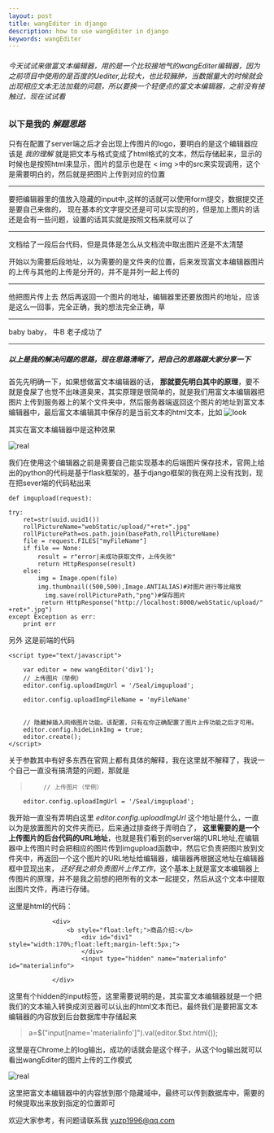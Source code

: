 ```yaml
---
layout: post
title: wangEditer in django
description: how to use wangEditer in django
keywords: wangEditer
---
```


###### 今天试试来做富文本编辑器，用的是一个比较接地气的wangEditer编辑器，因为之前项目中使用的是百度的Uediter,比较大，也比较臃肿，当数据量大的时候就会出现相应文本无法加载的问题，所以要换一个轻便点的富文本编辑器，之前没有接触过，现在试试看

### 以下是我的 *解题思路*

只有在配置了server端之后才会出现上传图片的logo，要明白的是这个编辑器应该是 *我的理解* 就是把文本与格式变成了html格式的文本，然后存储起来，显示的时候也是按照html来显示，图片的显示也是在 < img >中的src来实现调用，这个是需要明白的，然后就是把图片上传到对应的位置
***
要把编辑器里的值放入隐藏的input中,这样的话就可以使用form提交，数据提交还是要自己来做的，
现在基本的文字提交还是可可以实现的的，但是加上图片的话还是会有一些问题，设置的话其实就是按照文档来就可以了

***
文档给了一段后台代码，但是具体是怎么从文档流中取出图片还是不太清楚

开始以为需要后段地址，以为需要的是文件夹的位置，后来发现富文本编辑器图片的上传与其他的上传是分开的，并不是并列一起上传的

****
他把图片传上去 然后再返回一个图片的地址，编辑器里还要放图片的地址，应该是这么一回事，完全正确，我的想法完全正确，草

***
baby baby， 牛B 老子成功了
***
##### 以上是我的解决问题的思路，现在思路清晰了，把自己的思路跟大家分享一下

首先先明确一下，如果想做富文本编辑器的话， **那就要先明白其中的原理**，要不就是食屎了也觉不出味道臭来，其实原理是很简单的，就是我们用富文本编辑器把图片上传到服务器上的某个文件夹中，然后服务器端返回这个图片的地址到富文本编辑器中，最后富文本编辑其中保存的是当前文本的html文本，比如
![look](https://raw.githubusercontent.com/yuzp1996/yuzp1996.github.io/master/websites/look.png)

其实在富文本编辑器中是这种效果

![real](https://raw.githubusercontent.com/yuzp1996/yuzp1996.github.io/master/websites/real.png)



我们在使用这个编辑器之前是需要自己能实现基本的后端图片保存技术，官网上给出的python的代码是基于flask框架的，基于django框架的我在网上没有找到，现在把sever端的代码粘出来

    def imgupload(request):

    try:
        ret=str(uuid.uuid1())
        rollPictureName="webStatic/upload/"+ret+".jpg"
        rollPicturePath=os.path.join(basePath,rollPictureName)
        file = request.FILES["myFileName"]
        if file == None:
            result = r"error|未成功获取文件，上传失败"
            return HttpResponse(result)
        else:
            img = Image.open(file)
            img.thumbnail((500,500),Image.ANTIALIAS)#对图片进行等比缩放
              img.save(rollPicturePath,"png")#保存图片
             return HttpResponse("http://localhost:8000/webStatic/upload/" +ret+".jpg")
    except Exception as err:
        print err



另外 这是前端的代码

    <script type="text/javascript">

        var editor = new wangEditor('div1');
        // 上传图片（举例）
        editor.config.uploadImgUrl = '/Seal/imgupload';

        editor.config.uploadImgFileName = 'myFileName'


        // 隐藏掉插入网络图片功能。该配置，只有在你正确配置了图片上传功能之后才可用。
        editor.config.hideLinkImg = true;
        editor.create();
    </script>


关于参数其中有好多东西在官网上都有具体的解释，我在这里就不解释了，我说一个自己一直没有搞清楚的问题，那就是


>         // 上传图片（举例）  
        editor.config.uploadImgUrl = '/Seal/imgupload';



我开始一直没有弄明白这里 *editor.config.uploadImgUrl* 这个地址是什么，一直以为是放置图片的文件夹而已，后来通过排查终于弄明白了， **这里需要的是一个上传图片的后台代码的URL地址**，也就是我们看到的server端的URL地址,在编辑器中上传图片时会把相应的图片传到imgupload函数中，然后它负责把图片放到文件夹中，再返回一个这个图片的URL地址给编辑器，编辑器再根据这地址在编辑器框中显现出来， *还好我之前负责图片上传工作*，这个基本上就是富文本编辑器上传图片的原理，并不是我之前想的把所有的文本一起提交，然后从这个文本中提取出图片文件，再进行存储。

这里是html的代码：


   				<div>
                    <b style="float:left;">商品介绍:</b>
                        <div id="div1" style="width:170%;float:left;margin-left:5px;">
                        </div>
                        <input type="hidden" name="materialinfo" id="materialinfo">

                </div>



这里有个hidden的input标签，这里需要说明的是，其实富文本编辑器就是一个把我们的文本输入转换成浏览器可以认出的html文本而已，最终我们是要把富文本编辑器的内容放到后台数据库中存储起来

>  a=$("input[name='materialinfo']").val(editor.$txt.html());

这里是在Chrome上的log输出，成功的话就会是这个样子，从这个log输出就可以看出wangEditer的图片上传的工作模式

![real](https://raw.githubusercontent.com/yuzp1996/yuzp1996.github.io/master/websites/pro.png)




这里把富文本编辑器中的内容放到那个隐藏域中，最终可以传到数据库中，需要的时候提取出来放到指定的位置即可



欢迎大家参考，有问题请联系我 yuzp1996@qq.com